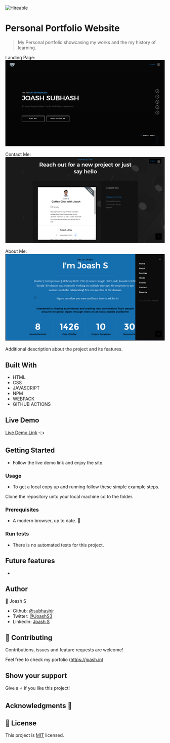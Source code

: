 

<!--
*** Thanks for checking out this README Template. If you have a suggestion that would
*** make this better, please fork the repo and create a pull request or simply open
*** an issue with the tag "enhancement".
*** Thanks again! Now go create something AMAZING! :D
-->

<!-- PROJECT SHIELDS -->
<!--
*** I'm using markdown "reference style" links for readability.
*** Reference links are enclosed in brackets [ ] instead of parentheses ( ).
*** See the bottom of this document for the declaration of the reference variables
*** for contributors-url, forks-url, etc. This is an optional, concise syntax you may use.
*** https://www.markdownguide.org/basic-syntax/#reference-style-links
-->
![Hireable](https://cdn.rawgit.com/hiendv/hireable/master/styles/default/yes.svg) 


# Personal Portfolio Website

>  My Personal portfolio showcasing my works and the my history of learning.

Landing Page:
![screenshot](\images\home.png)

Contact Me:
![screenshot](\images\contact.png)

About Me:
![screenshot](.\images\about.png)


Additional description about the project and its features.

## Built With

- HTML 
- CSS
- JAVASCRIPT
- NPM
- WEBPACK
- GITHUB ACTIONS

## Live Demo

[Live Demo Link](https://joash.in) :point_left:

## Getting Started
- Follow the live demo link and enjoy the site.

### Usage
- To get a local copy up and running follow these simple example steps.

Clone the repository unto your local machine cd to the folder.


### Prerequisites

- A modern browser, up to date.  :muscle:

### Run tests

- There is no automated tests for this project.

## Future features

- 

## Author

👤 Joash S 
- Github: [@subhashjr](https://github.com/subhashjr) 
- Twitter: [@JoashS3](https://twitter.com/JoashS3) 
- Linkedin: [Joash S](https://www.linkedin.com/in/joashsubhash/) 

## 🤝 Contributing

Contributions, issues and feature requests are welcome!

Feel free to check my porfolio (https://joash.in) 
## Show your support

Give a ⭐️ if you like this project!

## Acknowledgments 🚀


## 📝 License

This project is [MIT](lic.url) licensed.

<!-- MARKDOWN LINKS & IMAGES -->
<!-- https://www.markdownguide.org/basic-syntax/#reference-style-links -->